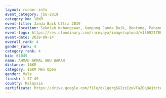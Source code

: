 ```yaml
---
layout: runner-info 
event_category: jbu-2019 
category_km: 16KM 
event-title: Janda Baik Ultra 2019  
event-location: Sekolah Kebangsaan, Kampung Janda Baik, Bentong, Pahang, Malaysia 
event-logo: https://res.cloudinary.com/raceyaya/image/upload/v1569217009/logo/janda-baik_vch1pc.jpg 
event-date: 2019-09-14 
overall_rank: 4
gender_rank: 4
category_rank: 4
bib: 61049
name: AHMAD AKMAL ABU BAKAR
distance: 16KM
category: 16KM Men Open
gender: Male
finish: 1-37-49
country: Malaysia
certificate: https://drive.google.com/file/d/1qqrgSGIzzIzuVTaZGqQ4jtcterYWMdFR/view?usp=sharing
---
```

